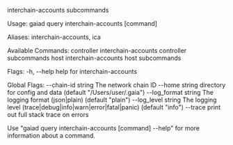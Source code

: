 interchain-accounts subcommands

Usage:
  gaiad query interchain-accounts [command]

Aliases:
  interchain-accounts, ica

Available Commands:
  controller  interchain-accounts controller subcommands
  host        interchain-accounts host subcommands

Flags:
  -h, --help   help for interchain-accounts

Global Flags:
      --chain-id string     The network chain ID
      --home string         directory for config and data (default "/Users/user/.gaia")
      --log_format string   The logging format (json|plain) (default "plain")
      --log_level string    The logging level (trace|debug|info|warn|error|fatal|panic) (default "info")
      --trace               print out full stack trace on errors

Use "gaiad query interchain-accounts [command] --help" for more information about a command.
